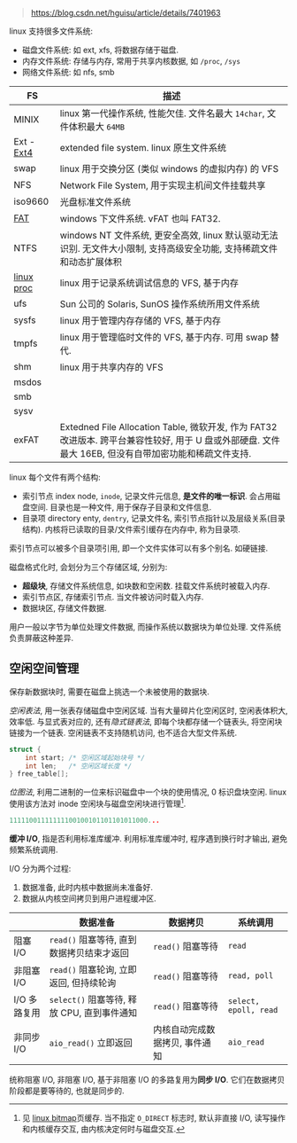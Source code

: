 > https://blog.csdn.net/hguisu/article/details/7401963

linux 支持很多文件系统:
- 磁盘文件系统: 如 ext, xfs, 将数据存储于磁盘.
- 内存文件系统: 存储与内存, 常用于共享内核数据, 如 `/proc`, `/sys`
- 网络文件系统: 如 nfs, smb

| FS              | 描述                                                                     |
| --------------- | ------------------------------------------------------------------------ |
| MINIX           | linux 第一代操作系统, 性能欠佳. 文件名最大 `14char`, 文件体积最大 `64MB` |
| Ext - [Ext4](ext4.md)      | extended file system. linux 原生文件系统                                 |
| swap            | linux 用于交换分区 (类似 windows 的虚拟内存) 的 VFS                      |
| NFS             | Network File System, 用于实现主机间文件挂载共享                          |
| iso9660         | 光盘标准文件系统                                                         |
| [FAT](fat.md)   | windows 下文件系统. vFAT 也叫 FAT32.                                     |
| NTFS            | windows NT 文件系统, 更安全高效, linux 默认驱动无法识别. 无文件大小限制, 支持高级安全功能, 支持稀疏文件和动态扩展体积                      |
| [linux proc](linux%20proc.md) | linux 用于记录系统调试信息的 VFS, 基于内存                               |
| ufs             | Sun 公司的 Solaris, SunOS 操作系统所用文件系统                           |
| sysfs           | linux 用于管理内存存储的 VFS, 基于内存                                   |
| tmpfs           | linux 用于管理临时文件的 VFS, 基于内存. 可用 swap 替代.                  |
| shm             | linux 用于共享内存的 VFS                                                 |
| msdos           |                                                                          |
| smb             |                                                                          |
| sysv            |                                                                          |
| exFAT           | Extedned File Allocation Table, 微软开发, 作为 FAT32 改进版本. 跨平台兼容性较好, 用于 U 盘或外部硬盘. 文件最大 16EB, 但没有自带加密功能和稀疏文件支持.                                                                         |

linux 每个文件有两个结构:
- 索引节点 index node, `inode`, 记录文件元信息, **是文件的唯一标识**. 会占用磁盘空间. 目录也是一种文件, 用于保存子目录和文件信息.
- 目录项 directory enty, `dentry`, 记录文件名, 索引节点指针以及层级关系(目录结构). 内核将已读取的目录/文件索引缓存在内存中, 称为目录项.

索引节点可以被多个目录项引用, 即一个文件实体可以有多个别名. 如硬链接.

磁盘格式化时, 会划分为三个存储区域, 分别为:
- **超级块**, 存储文件系统信息, 如块数和空闲数. 挂载文件系统时被载入内存.
- 索引节点区, 存储索引节点. 当文件被访问时载入内存.
- 数据块区, 存储文件数据.

用户一般以字节为单位处理文件数据, 而操作系统以数据块为单位处理. 文件系统负责屏蔽这种差异.


## 空闲空间管理

保存新数据块时, 需要在磁盘上挑选一个未被使用的数据块. 

*空闲表法*, 用一张表存储磁盘中空闲区域. 当有大量碎片化空闲区时, 空闲表体积大, 效率低. 与显式表对应的, 还有*隐式链表法*, 即每个块都存储一个链表头, 将空闲块链接为一个链表. 空闲链表不支持随机访问, 也不适合大型文件系统.

```c
struct {
	int start; /* 空闲区域起始块号 */
	int len;   /* 空闲区域长度 */
} free_table[];
```


*位图法*, 利用二进制的一位来标识磁盘中一个块的使用情况, 0 标识盘块空闲. linux 使用该方法对 inode 空闲块与磁盘空闲块进行管理[^1].

```c
11111001111111100100101101101011000...
```

[^1]:  见 [linux bitmap](../../Algorithm/内核/bitmap.md)页缓存. 当不指定 `O_DIRECT` 标志时, 默认非直接 I/O, 读写操作和内核缓存交互, 由内核决定何时与磁盘交互.

**缓冲 I/O**, 指是否利用标准库缓冲. 利用标准库缓冲时, 程序遇到换行时才输出, 避免频繁系统调用.

I/O 分为两个过程:
1. 数据准备, 此时内核中数据尚未准备好.
2. 数据从内核空间拷贝到用户进程缓冲区.

|              | 数据准备                                    | 数据拷贝          | 系统调用              |
| ------------ | ------------------------------------------- | ----------------- | --------------------- |
| 阻塞 I/O     | `read()` 阻塞等待, 直到数据拷贝结束才返回   | `read()` 阻塞等待 | `read`                |
| 非阻塞 I/O   | `read()` 阻塞轮询, 立即返回, 但持续轮询     | `read()` 阻塞等待 | `read, poll`          |
| I/O 多路复用 | `select()` 阻塞等待, 释放 CPU, 直到事件通知 | `read()` 阻塞等待 | `select, epoll, read` |
| 非同步 I/O   | `aio_read()` 立即返回                       | 内核自动完成数据拷贝, 事件通知                  | `aio_read`            |

统称阻塞 I/O, 非阻塞 I/O, 基于非阻塞 I/O 的多路复用为**同步 I/O**. 它们在数据拷贝阶段都是要等待的, 也就是同步的.


